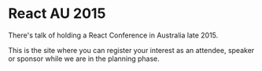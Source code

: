 # React AU 2015

There's talk of holding a React Conference in Australia late 2015.

This is the site where you can register your interest as an attendee, speaker or sponsor while we are in the planning phase.

